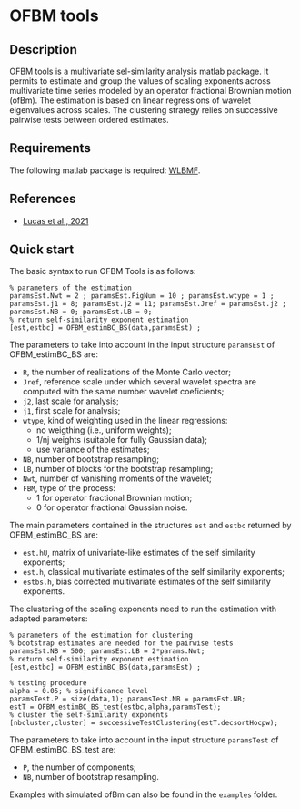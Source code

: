 OFBM tools
===

## Description
OFBM tools is a multivariate sel-similarity analysis matlab package. It permits to estimate and group the values of scaling exponents across multivariate time series modeled by an operator fractional Brownian motion (ofBm). The estimation is based on linear regressions of wavelet eigenvalues across scales. The clustering strategy relies on successive pairwise tests between ordered estimates.

## Requirements
The following matlab package is required: [WLBMF](https://www.irit.fr/~Herwig.Wendt/software.html).

## References
  - [Lucas et al., 2021](https://www.irit.fr/~Herwig.Wendt/data/LucasEUSIPCO2021.pdf)
  
## Quick start
The basic syntax to run OFBM Tools is as follows:

```
% parameters of the estimation
paramsEst.Nwt = 2 ; paramsEst.FigNum = 10 ; paramsEst.wtype = 1 ;
paramsEst.j1 = 8; paramsEst.j2 = 11; paramsEst.Jref = paramsEst.j2 ; 
paramsEst.NB = 0; paramsEst.LB = 0;
% return self-similarity exponent estimation
[est,estbc] = OFBM_estimBC_BS(data,paramsEst) ;
```
The parameters to take into account in the input structure `paramsEst` of OFBM_estimBC_BS are:

  - `R`, the number of realizations of the Monte Carlo vector;
  - `Jref`, reference scale under which several wavelet spectra are computed with the same number wavelet coeficients;
  - `j2`, last scale for analysis;
  - `j1`, first scale for analysis;
  - `wtype`, kind of weighting used in the linear regressions:
    - no weigthing  (i.e., uniform weights);
    - 1/nj weights  (suitable for fully Gaussian data);
    - use variance of the estimates;
  - `NB`, number of bootstrap resampling;
  - `LB`, number of blocks for the bootstrap resampling;
  - `Nwt`, number of vanishing moments of the wavelet;
  - `FBM`, type of the process:
    - 1 for operator fractional Brownian motion;
    - 0 for operator fractional Gaussian noise.

The main parameters contained in the structures `est` and `estbc` returned by OFBM_estimBC_BS are:
  - `est.hU`, matrix of univariate-like estimates of the self similarity exponents;
  - `est.h`, classical multivariate estimates of the self similarity exponents;
  - `estbs.h`, bias corrected multivariate estimates of the self similarity exponents.
    
The clustering of the scaling exponents need to run the estimation with adapted parameters:
```
% parameters of the estimation for clustering 
% bootstrap estimates are needed for the pairwise tests
paramsEst.NB = 500; paramsEst.LB = 2*params.Nwt; 
% return self-similarity exponent estimation
[est,estbc] = OFBM_estimBC_BS(data,paramsEst) ;

% testing procedure
alpha = 0.05; % significance level
paramsTest.P = size(data,1); paramsTest.NB = paramsEst.NB;
estT = OFBM_estimBC_BS_test(estbc,alpha,paramsTest);
% cluster the self-similarity exponents
[nbcluster,cluster] = successiveTestClustering(estT.decsortHocpw);
```
The parameters to take into account in the input structure `paramsTest` of OFBM_estimBC_BS_test are:

  - `P`, the number of components;
  -  `NB`, number of bootstrap resampling.

Examples with simulated ofBm can also be found in the `examples` folder.
